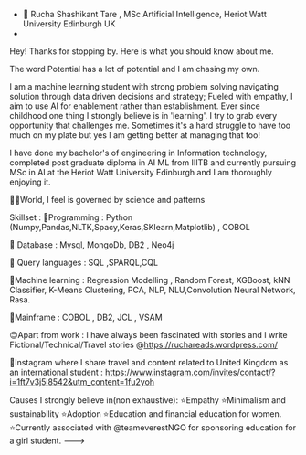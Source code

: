 - 👋 Rucha Shashikant Tare , MSc Artificial Intelligence, Heriot Watt University Edinburgh UK
-
Hey! Thanks for stopping by. Here is what you should know about me.

The word Potential has a lot of potential and I am chasing my own.

I am a machine learning student with strong problem solving navigating solution through data driven decisions and strategy; Fueled with empathy, I aim to use AI for enablement rather than establishment. 
Ever since childhood one thing I strongly believe is in 'learning'. I try to grab every opportunity that challenges me. Sometimes it's a hard struggle to have too much on my plate but yes I am getting better at managing that too! 

I have done my bachelor's of engineering in Information technology, completed post graduate diploma in AI ML from IIITB and currently pursuing MSc in AI at the Heriot Watt University Edinburgh and I am thoroughly enjoying it.

👩‍🔬World, I feel is governed by science and patterns 

Skillset :
📌Programming : Python (Numpy,Pandas,NLTK,Spacy,Keras,SKlearn,Matplotlib) , COBOL

📌 Database : Mysql, MongoDb, DB2 , Neo4j 

📌 Query languages : SQL ,SPARQL,CQL

📌Machine learning : Regression Modelling , Random Forest, XGBoost, kNN Classifier, K-Means Clustering, PCA, NLP, NLU,Convolution Neural Network, Rasa.

📌Mainframe : COBOL , DB2, JCL , VSAM

😊Apart from work : 
I have always been fascinated with stories and I write Fictional/Technical/Travel stories
 @https://ruchareads.wordpress.com/

📱Instagram where I share travel and content related to United Kingdom as an international student : 
https://www.instagram.com/invites/contact/?i=1ft7v3j5i8542&utm_content=1fu2yoh

Causes I strongly believe in(non exhaustive): 
⭐Empathy 
⭐Minimalism and sustainability 
⭐Adoption
⭐Education and financial education for women. 
⭐Currently associated with @teameverestNGO for sponsoring education for a girl student.
--->
